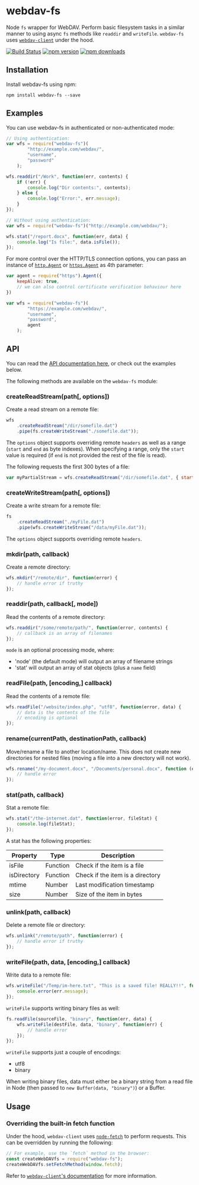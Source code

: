 # webdav-fs
Node `fs` wrapper for WebDAV. Perform basic filesystem tasks in a similar manner to using async `fs` methods like `readdir` and `writeFile`. `webdav-fs` uses [`webdav-client`](https://github.com/perry-mitchell/webdav-client) under the hood.

[![Build Status](https://travis-ci.org/perry-mitchell/webdav-fs.svg)](https://travis-ci.org/perry-mitchell/webdav-fs) [![npm version](https://badge.fury.io/js/webdav-fs.svg)](https://www.npmjs.com/package/webdav-fs) [![npm downloads](https://img.shields.io/npm/dm/webdav-fs.svg)](https://www.npmjs.com/package/webdav-fs)

## Installation

Install webdav-fs using npm:

```
npm install webdav-fs --save
```

## Examples

You can use webdav-fs in authenticated or non-authenticated mode:

```javascript
// Using authentication:
var wfs = require("webdav-fs")(
        "http://example.com/webdav/",
        "username",
        "password"
    );

wfs.readdir("/Work", function(err, contents) {
    if (!err) {
        console.log("Dir contents:", contents);
    } else {
        console.log("Error:", err.message);
    }
});
```

```javascript
// Without using authentication:
var wfs = require("webdav-fs")("http://example.com/webdav/");

wfs.stat("/report.docx", function(err, data) {
    console.log("Is file:", data.isFile());
});
```

For more control over the HTTP/TLS connection options, you can pass an instance of [`http.Agent`](https://nodejs.org/api/http.html#http_class_http_agent)
 or [`https.Agent`](https://nodejs.org/api/https.html#https_class_https_agent) as 4th parameter:

```javascript
var agent = require("https").Agent({
    keepAlive: true,
    // we can also control certificate verification behaviour here
})

var wfs = require("webdav-fs")(
        "https://example.com/webdav/",
        "username",
        "password",
        agent
    );
```


## API

You can read the [API documentation here](https://github.com/perry-mitchell/webdav-fs/blob/master/API.md), or check out the examples below.

The following methods are available on the `webdav-fs` module:

### createReadStream(path[, options])

Create a read stream on a remote file:

```javascript
wfs
    .createReadStream("/dir/somefile.dat")
    .pipe(fs.createWriteStream("./somefile.dat"));
```

The `options` object supports overriding remote `headers` as well as a range (`start` and `end` as byte indexes). When specifying a range, only the `start` value is required (if `end` is not provided the rest of the file is read).

The following requests the first 300 bytes of a file:

```javascript
var myPartialStream = wfs.createReadStream("/dir/somefile.dat", { start: 0, end: 299 });
```

### createWriteStream(path[, options])

Create a write stream for a remote file:

```javascript
fs
    .createReadStream("./myFile.dat")
    .pipe(wfs.createWriteStream("/data/myFile.dat"));
```

The `options` object supports overriding remote `headers`.

### mkdir(path, callback)

Create a remote directory:

```javascript
wfs.mkdir("/remote/dir", function(error) {
    // handle error if truthy
});
```

### readdir(path, callback[, mode])

Read the contents of a remote directory:

```javascript
wfs.readdir("/some/remote/path/", function(error, contents) {
    // callback is an array of filenames
});
```

`mode` is an optional processing mode, where:

 * 'node' (the default mode) will output an array of filename strings
 * 'stat' will output an array of stat objects (plus a `name` field)

### readFile(path, [encoding,] callback)

Read the contents of a remote file:

```javascript
wfs.readFile("/website/index.php", "utf8", function(error, data) {
    // data is the contents of the file
    // encoding is optional
});
```

### rename(currentPath, destinationPath, callback)

Move/rename a file to another location/name. This does not create new directories for nested files (moving a file into a new directory will not work).

```javascript
wfs.rename("/my-document.docx", "/Documents/personal.docx", function (error) {
    // handle error
});
```

### stat(path, callback)

Stat a remote file:

```javascript
wfs.stat("/the-internet.dat", function(error, fileStat) {
    console.log(fileStat);
});
```

A stat has the following properties:

| Property | Type | Description |
| -------- | ---- | ----------- |
| isFile   | Function | Check if the item is a file |
| isDirectory | Function | Check if the item is a directory |
| mtime | Number | Last modification timestamp |
| size | Number | Size of the item in bytes |

### unlink(path, callback)

Delete a remote file or directory:

```javascript
wfs.unlink("/remote/path", function(error) {
    // handle error if truthy
});
```

### writeFile(path, data, [encoding,] callback)

Write data to a remote file:

```javascript
wfs.writeFile("/Temp/im-here.txt", "This is a saved file! REALLY!!", function(err) {
    console.error(err.message);
});
```

`writeFile` supports writing binary files as well:

```javascript
fs.readFile(sourceFile, "binary", function(err, data) {
    wfs.writeFile(destFile, data, "binary", function(err) {
        // handle error
    });
});
```

`writeFile` supports just a couple of encodings:
 * utf8
 * binary

When writing binary files, data must either be a binary string from a read file in Node (then passed to `new Buffer(data, "binary")`) or a Buffer.

## Usage

### Overriding the built-in fetch function
Under the hood, `webdav-client` uses [`node-fetch`](https://github.com/bitinn/node-fetch) to perform requests. This can be overridden by running the following:

```js
// For example, use the `fetch` method in the browser:
const createWebDAVfs = require("webdav-fs");
createWebDAVfs.setFetchMethod(window.fetch);
```

Refer to [`webdav-client`'s documentation](https://github.com/perry-mitchell/webdav-client#overriding-the-built-in-fetch-function) for more information.
